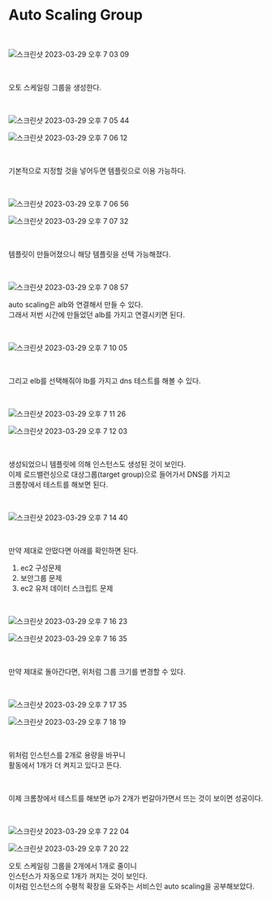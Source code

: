 # Auto Scaling Group

<br>

![스크린샷 2023-03-29 오후 7 03 09](https://user-images.githubusercontent.com/81137234/228500074-5ca6762a-ef66-496f-94fd-b2519d1d7cf4.png)


<br>

오토 스케일링 그룹을 생성한다.

<br>

![스크린샷 2023-03-29 오후 7 05 44](https://user-images.githubusercontent.com/81137234/228500667-582e8fca-dac4-4dc7-aae8-dcd8914d35be.png)

![스크린샷 2023-03-29 오후 7 06 12](https://user-images.githubusercontent.com/81137234/228500807-dc5f1bb1-66ee-435e-9ada-f822d6c85fe7.png)

<br>

기본적으로 지정할 것을 넣어두면 템플릿으로 이용 가능하다.

<br>

![스크린샷 2023-03-29 오후 7 06 56](https://user-images.githubusercontent.com/81137234/228500985-26bde64d-cca1-4a20-9c17-5c971c7bec21.png)

![스크린샷 2023-03-29 오후 7 07 32](https://user-images.githubusercontent.com/81137234/228501115-94e7934c-1513-4e84-b9ae-f64a7d958039.png)

<br>

템플릿이 만들어졌으니 해당 템플릿을 선택 가능해졌다.

<br>

![스크린샷 2023-03-29 오후 7 08 57](https://user-images.githubusercontent.com/81137234/228501696-1f124776-9c7a-4d72-8dfe-11cd4dccd396.png)

auto scaling은 alb와 연결해서 만들 수 있다.  
그래서 저번 시간에 만들었던 alb를 가지고 연결시키면 된다.

<br>

![스크린샷 2023-03-29 오후 7 10 05](https://user-images.githubusercontent.com/81137234/228501846-eb1d5770-cce8-49c2-aff3-aba3934495f2.png)

<br>

그리고 elb를 선택해줘야 lb를 가지고 dns 테스트를 해볼 수 있다.

<br>

![스크린샷 2023-03-29 오후 7 11 26](https://user-images.githubusercontent.com/81137234/228502178-6fd0ac2f-dd97-499f-b86f-4c2d85d3d079.png)

![스크린샷 2023-03-29 오후 7 12 03](https://user-images.githubusercontent.com/81137234/228502325-02e9fefa-7c2d-416b-b2de-601f7441fbfe.png)

<br>

생성되었으니 템플릿에 의해 인스턴스도 생성된 것이 보인다.  
이제 로드밸런싱으로 대상그룹(target group)으로 들어가서 DNS를 가지고  
크롬창에서 테스트를 해보면 된다.

<br>

![스크린샷 2023-03-29 오후 7 14 40](https://user-images.githubusercontent.com/81137234/228502929-14668871-20f8-4b3c-935a-7eb6b95548f9.png)

<br>

만약 제대로 안떴다면 아래를 확인하면 된다.
1. ec2 구성문제
2. 보안그룹 문제
3. ec2 유저 데이터 스크립트 문제

<br>

![스크린샷 2023-03-29 오후 7 16 23](https://user-images.githubusercontent.com/81137234/228503333-8a77de8d-e5fd-4b2d-9130-38b61fc9b6a7.png)

![스크린샷 2023-03-29 오후 7 16 35](https://user-images.githubusercontent.com/81137234/228503395-8ee93265-574b-438a-b371-360285eac193.png)

<br>

만약 제대로 돌아간다면, 위처럼 그룹 크기를 변경할 수 있다.

<br>

![스크린샷 2023-03-29 오후 7 17 35](https://user-images.githubusercontent.com/81137234/228503654-b7452c11-8d30-4db8-a9b7-a00d7d9e118f.png)

![스크린샷 2023-03-29 오후 7 18 19](https://user-images.githubusercontent.com/81137234/228503876-a40a4b87-6016-4769-925f-2f4db25b4c2b.png)

<br>

위처럼 인스턴스를 2개로 용량을 바꾸니  
활동에서 1개가 더 켜지고 있다고 뜬다.

<br>

이제 크롬창에서 테스트를 해보면 ip가 2개가 번갈아가면서 뜨는 것이 보이면 성공이다.

<br>

![스크린샷 2023-03-29 오후 7 22 04](https://user-images.githubusercontent.com/81137234/228504647-3cf92c6e-f59c-44e1-ab3d-9db6450c0a3b.png)

![스크린샷 2023-03-29 오후 7 20 22](https://user-images.githubusercontent.com/81137234/228504299-f4f633af-986c-4183-b4b3-aad328b870bf.png)

오토 스케일링 그룹을 2개에서 1개로 줄이니  
인스턴스가 자동으로 1개가 꺼지는 것이 보인다.  
이처럼 인스턴스의 수평적 확장을 도와주는 서비스인 auto scaling을 공부해보았다.

<br>